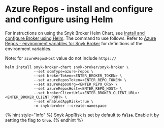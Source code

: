 # Azure Repos - install and configure and configure using Helm

For instructions on using the Snyk Broker Helm Chart, see [Install and configure Broker using Helm](../install-and-configure-broker-using-helm.md). The command to use follows. Refer to [Azure Repos - environment variables for Snyk Broker](azure-repos-environment-variables-for-snyk-broker.md) for definitions of the environment variables.

Note: for `azureReposHost` value do not include `https://`

```
helm install snyk-broker-chart snyk-broker/snyk-broker \
             --set scmType=azure-repos \
             --set brokerToken=<ENTER_BROKER_TOKEN> \
             --set azureReposToken=<ENTER_REPO_TOKEN> \
             --set azureReposOrg=<ENTER_REPO_ORG> \
             --set azureReposHost=<ENTER_REPO_HOST> \
             --set brokerClientUrl=<ENTER_BROKER_CLIENT_URL>:<ENTER_BROKER_CLIENT_PORT> \
             --set enabledAppRisk=true \
             -n snyk-broker --create-namespace
```

{% hint style="info" %}
Snyk AppRisk is set by default to **`false`**. Enable it by setting the flag to **`true`**.
{% endhint %}
